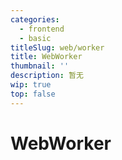 ```yaml
---
categories:
  - frontend
  - basic
titleSlug: web/worker
title: WebWorker
thumbnail: ''
description: 暂无
wip: true
top: false
---
```

# WebWorker
